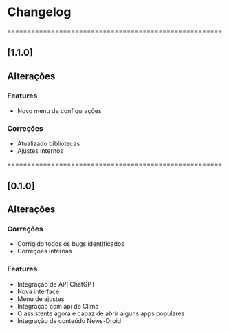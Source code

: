 # Changelog

======================================================

## [1.1.0]

## Alterações

### Features

- Novo menu de configurações

### Correções

- Atualizado bibliotecas
- Ajustes internos

======================================================

## [0.1.0]

## Alterações

### Correções

- Corrigido todos os bugs identificados
- Correções internas

### Features

- Integração de API ChatGPT
- Nova interface
- Menu de ajustes
- Integração com api de Clima
- O assistente agora e capaz de abrir alguns apps populares
- Integração de conteúdo News-Droid
